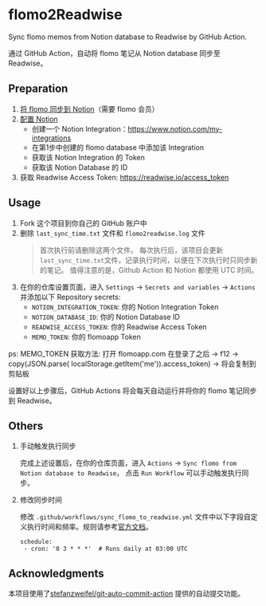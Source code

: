 # flomo2Readwise

Sync flomo memos from Notion database to Readwise by GitHub Action.

通过 GitHub Action，自动将 flomo 笔记从 Notion database 同步至 Readwise。

## Preparation

1. [将 flomo 同步到 Notion](https://help.flomoapp.com/advance/extension/notion-sync.html#%E8%A7%86%E9%A2%91%E6%95%99%E7%A8%8B)（需要 flomo 会员）
2. [配置 Notion](https://developers.notion.com/docs/create-a-notion-integration)
   - 创建一个 Notion Integration：https://www.notion.com/my-integrations
   - 在第1步中创建的 flomo database 中添加该 Integration
   - 获取该 Notion Integration 的 Token
   - 获取该 Notion Database 的 ID
3. 获取 Readwise Access Token: https://readwise.io/access_token

## Usage

1. Fork 这个项目到你自己的 GitHub 账户中
2. 删除 `last_sync_time.txt` 文件和 `flomo2readwise.log` 文件
   > 首次执行前请删除这两个文件。
   > 每次执行后，该项目会更新`last_sync_time.txt`文件，记录执行时间，以便在下次执行时只同步新的笔记。
   > 值得注意的是，Github Action 和 Notion 都使用 UTC 时间。
3. 在你的仓库设置页面，进入 `Settings` → `Secrets and variables` → `Actions` 并添加以下 Repository secrets:
   - `NOTION_INTEGRATION_TOKEN`: 你的 Notion Integration Token
   - `NOTION_DATABASE_ID`: 你的 Notion Database ID
   - `READWISE_ACCESS_TOKEN`: 你的 Readwise Access Token
   - `MEMO_TOKEN`: 你的 flomoapp Token

ps: MEMO_TOKEN 获取方法: 打开 flomoapp.com 在登录了之后 -> f12 -> copy(JSON.parse( localStorage.getItem('me')).access_token) -> 将会复制到剪贴板

设置好以上步骤后，GitHub Actions 将会每天自动运行并将你的 flomo 笔记同步到 Readwise。

## Others

1. 手动触发执行同步

   完成上述设置后，在你的仓库页面，进入 `Actions` → `Sync flomo from Notion database to Readwise`， 点击 `Run Workflow` 可以手动触发执行同步。

2. 修改同步时间

   修改 `.github/workflows/sync_flomo_to_readwise.yml` 文件中以下字段自定义执行时间和频率。规则请参考[官方文档](https://docs.github.com/en/actions/using-workflows/events-that-trigger-workflows#schedule)。

   ```
   schedule:
   	- cron: '0 3 * * *'  # Runs daily at 03:00 UTC
   ```

## Acknowledgments

本项目使用了[stefanzweifel/git-auto-commit-action](https://github.com/stefanzweifel/git-auto-commit-action) 提供的自动提交功能。